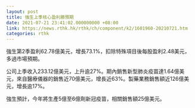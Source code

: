 ```yaml
---
layout: post
title: 強生上季核心盈利勝預期
date: 2021-07-21 23:41:02.000000000 +08:00
link: https://news.rthk.hk/rthk/ch/component/k2/1601960-20210721.htm
categories: rthk
---
```


強生第2季盈利62.78億美元，增長73.1%，扣除特殊項目後每股盈利2.48美元，多過市場預期。

公司上季收入233.12億美元，上升逾27%。期內銷售新型肺炎疫苗達1.64億美元，來自醫療儀器的銷售近70億美元，增長近63%。製藥業務銷售額近126億美元，增長逾17%。

強生預計，今年將生產5億至6億劑新冠疫苗，相關銷售額25億美元。
